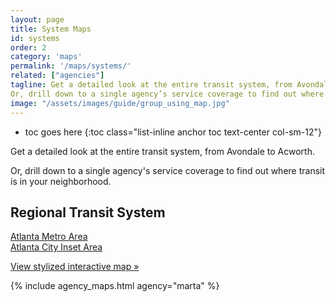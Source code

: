 ```yaml
---
layout: page
title: System Maps
id: systems
order: 2
category: 'maps'
permalink: '/maps/systems/'
related: ["agencies"]
tagline: Get a detailed look at the entire transit system, from Avondale to Acworth.
Or, drill down to a single agency’s service coverage to find out where transit is in your neighborhood.
image: "/assets/images/guide/group_using_map.jpg"
---
```


* toc goes here
{:toc class="list-inline anchor toc text-center col-sm-12"}

Get a detailed look at the entire transit system, from Avondale to Acworth. 

Or, drill down to a single agency's service coverage to find out where transit is in your neighborhood.

## Regional Transit System

<a href="/assets/pdf/Regional_Transit_System_Map_2012_Web_Interior.pdf" target="_new"><i class="fa fa-download right-5"></i>Atlanta Metro Area</a><br>
<a href="/assets/pdf/Regional_Transit_System_Map_2012_Web_Exterior.pdf" target="_new"><i class="fa fa-download right-5"></i>Atlanta City Inset Area</a><br>

[View stylized interactive map »](/maps/interactive)


{% include agency_maps.html agency="marta" %}




